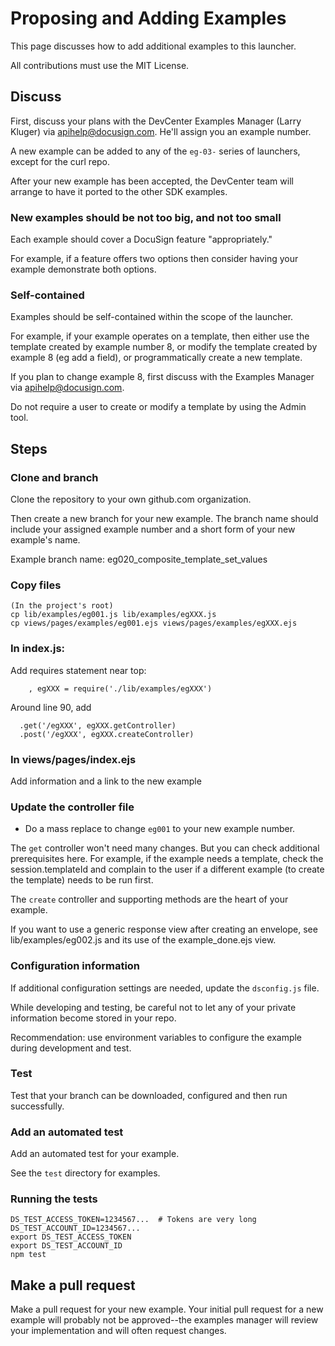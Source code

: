 # Proposing and Adding Examples

This page discusses how to add additional examples to this launcher.

All contributions must use the MIT License.

## Discuss

First, discuss your plans with the DevCenter Examples Manager
(Larry Kluger) via apihelp@docusign.com. He'll assign you an example number.

A new example can be added to any of the `eg-03-` series of
launchers, except for the curl repo.

After your new example has been accepted, the DevCenter team will
arrange to have it ported to the other SDK examples.

### New examples should be not too big, and not too small

Each example should cover a DocuSign feature "appropriately."

For example, if a feature offers two options then consider
having your example demonstrate both options.

### Self-contained

Examples should be self-contained within the scope of the
launcher.

For example, if your example operates on a template,
then either use the template created by example number 8,
or modify the template created by example 8 (eg add a field),
or programmatically create a new template.

If you plan to change example 8, first discuss with the
Examples Manager via apihelp@docusign.com.

Do not require a user to create or modify a template by
using the Admin tool.

## Steps

### Clone and branch

Clone the repository to your own github.com organization.

Then create a new branch for your new example.
The branch name should include your assigned example
number and a short form of your new example's name.

Example branch name: eg020_composite_template_set_values

### Copy files

```
(In the project's root)
cp lib/examples/eg001.js lib/examples/egXXX.js
cp views/pages/examples/eg001.ejs views/pages/examples/egXXX.ejs
```

### In index.js:

Add requires statement near top:

```
    , egXXX = require('./lib/examples/egXXX')
```

Around line 90, add

```
  .get('/egXXX', egXXX.getController)
  .post('/egXXX', egXXX.createController)
```

### In views/pages/index.ejs

Add information and a link to the new example

### Update the controller file

- Do a mass replace to change `eg001` to your new example number.

The `get` controller won't need many changes. But you can check
additional prerequisites here. For example, if the example needs
a template, check the session.templateId and complain to the
user if a different example (to create the template) needs to be
run first.

The `create` controller and supporting methods are the heart of your example.

If you want to use a generic response view after creating an envelope,
see lib/examples/eg002.js and its use of the example_done.ejs view.

### Configuration information

If additional configuration settings are needed, update the
`dsconfig.js` file.

While developing and testing, be careful not to let any of your
private information become stored in your repo.

Recommendation: use environment variables to configure
the example during development and test.

### Test

Test that your branch can be downloaded, configured and then
run successfully.

### Add an automated test

Add an automated test for your example.

See the `test` directory for examples.

### Running the tests

```
DS_TEST_ACCESS_TOKEN=1234567...  # Tokens are very long
DS_TEST_ACCOUNT_ID=1234567...
export DS_TEST_ACCESS_TOKEN
export DS_TEST_ACCOUNT_ID
npm test
```

## Make a pull request

Make a pull request for your new example. Your initial pull
request for a new example will probably not be
approved--the examples manager will review your implementation
and will often request changes.
